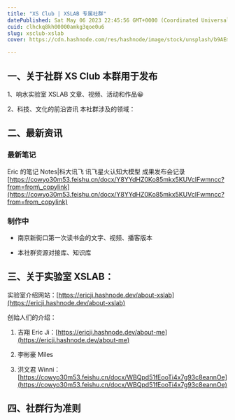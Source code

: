 ```yaml
---
title: "XS Club | XSLAB 专属社群"
datePublished: Sat May 06 2023 22:45:56 GMT+0000 (Coordinated Universal Time)
cuid: clhckq8kh00000amkg3qoe0u6
slug: xsclub-xslab
cover: https://cdn.hashnode.com/res/hashnode/image/stock/unsplash/b9AEmlWZpCs/upload/76db283159159080341a9917c5b255da.jpeg

---
```


## 一、关于社群 XS Club 本群用于发布

1、响水实验室 XSLAB 文章、视频、活动和作品😀

2、科技、文化的前沿咨讯 本社群涉及的领域：

## 二、最新资讯

### 最新笔记

Eric 的笔记 Notes|科大讯飞 讯飞星火认知大模型 成果发布会记录 [https://cowyo30m53.feishu.cn/docx/Y8YYdHZ0Ko85mkx5KUVcIFwmncc?from=from\_copylink](https://cowyo30m53.feishu.cn/docx/Y8YYdHZ0Ko85mkx5KUVcIFwmncc?from=from_copylink)

### 制作中

* 南京新街口第一次读书会的文字、视频、播客版本
    
* 本社群资源对接库、知识库
    

## 三、关于实验室 XSLAB：

实验室介绍网站：[https://ericji.hashnode.dev/about-xslab](https://ericji.hashnode.dev/about-xslab)

创始人们的介绍：

1. 吉翔 Eric Ji：[https://ericji.hashnode.dev/about-me](https://ericji.hashnode.dev/about-me)
    
2. 李彬豪 Miles
    
3. 洪文君 Winni：[https://cowyo30m53.feishu.cn/docx/WBQpd51fEooTi4x7g93c8eannOe](https://cowyo30m53.feishu.cn/docx/WBQpd51fEooTi4x7g93c8eannOe)
    

## 四、社群行为准则